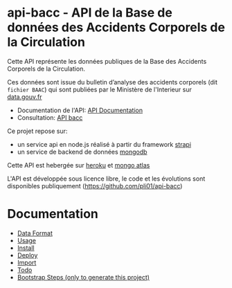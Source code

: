 # api-bacc - API de la Base de données des Accidents Corporels de la Circulation

Cette API représente les données publiques de la Base des Accidents Corporels de la Circulation.

Ces données sont issue du bulletin d’analyse des accidents corporels (dit `fichier BAAC`) qui sont publiées par le Ministère de l'Interieur sur [data.gouv.fr](https://www.data.gouv.fr/fr/datasets/base-de-donnees-accidents-corporels-de-la-circulation)

* Documentation de l'API: [API Documentation](https://api-bacc.herokuapp.com/documentation)
* Consultation: [API bacc](https://api-bacc.herokuapp.com/)

Ce projet repose sur:
* un service api en node.js réalisé à partir du framework [strapi](https://strapi.io) 
* un service de backend de données [mongodb](https://www.mongodb.com)

Cette API est hebergée sur [heroku](heroku.com) et [mongo atlas](https://www.mongodb.com/cloud/atlas)

L'API est développée sous licence libre, le code et les évolutions sont disponibles publiquement (https://github.com/pli01/api-bacc)

# Documentation
* [Data Format](./docs/DATA.md)
* [Usage](./docs/USAGE.md)
* [Install](./docs/INSTALL.md)
* [Deploy](./docs/DEPLOY.md)
* [Import](./docs/IMPORT.md)
* [Todo](./docs/TODO.md)
* [Bootstrap Steps (only to generate this project)](./docs/BOOTSTRAP.md)
